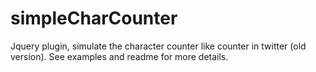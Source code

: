 simpleCharCounter
=================

Jquery plugin, simulate the character counter like counter in twitter (old version). See examples and readme for more details.
